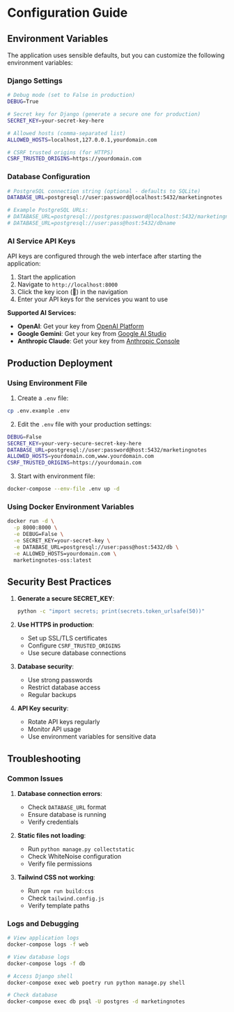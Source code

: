 # Configuration Guide

## Environment Variables

The application uses sensible defaults, but you can customize the following environment variables:

### Django Settings

```bash
# Debug mode (set to False in production)
DEBUG=True

# Secret key for Django (generate a secure one for production)
SECRET_KEY=your-secret-key-here

# Allowed hosts (comma-separated list)
ALLOWED_HOSTS=localhost,127.0.0.1,yourdomain.com

# CSRF trusted origins (for HTTPS)
CSRF_TRUSTED_ORIGINS=https://yourdomain.com
```

### Database Configuration

```bash
# PostgreSQL connection string (optional - defaults to SQLite)
DATABASE_URL=postgresql://user:password@localhost:5432/marketingnotes

# Example PostgreSQL URLs:
# DATABASE_URL=postgresql://postgres:password@localhost:5432/marketingnotes
# DATABASE_URL=postgresql://user:pass@host:5432/dbname
```

### AI Service API Keys

API keys are configured through the web interface after starting the application:

1. Start the application
2. Navigate to `http://localhost:8000`
3. Click the key icon (🔑) in the navigation
4. Enter your API keys for the services you want to use

**Supported AI Services:**
- **OpenAI**: Get your key from [OpenAI Platform](https://platform.openai.com/api-keys)
- **Google Gemini**: Get your key from [Google AI Studio](https://makersuite.google.com/app/apikey)
- **Anthropic Claude**: Get your key from [Anthropic Console](https://console.anthropic.com/)

## Production Deployment

### Using Environment File

1. Create a `.env` file:
```bash
cp .env.example .env
```

2. Edit the `.env` file with your production settings:
```bash
DEBUG=False
SECRET_KEY=your-very-secure-secret-key-here
DATABASE_URL=postgresql://user:password@host:5432/marketingnotes
ALLOWED_HOSTS=yourdomain.com,www.yourdomain.com
CSRF_TRUSTED_ORIGINS=https://yourdomain.com
```

3. Start with environment file:
```bash
docker-compose --env-file .env up -d
```

### Using Docker Environment Variables

```bash
docker run -d \
  -p 8000:8000 \
  -e DEBUG=False \
  -e SECRET_KEY=your-secret-key \
  -e DATABASE_URL=postgresql://user:pass@host:5432/db \
  -e ALLOWED_HOSTS=yourdomain.com \
  marketingnotes-oss:latest
```

## Security Best Practices

1. **Generate a secure SECRET_KEY**:
   ```bash
   python -c "import secrets; print(secrets.token_urlsafe(50))"
   ```

2. **Use HTTPS in production**:
   - Set up SSL/TLS certificates
   - Configure `CSRF_TRUSTED_ORIGINS`
   - Use secure database connections

3. **Database security**:
   - Use strong passwords
   - Restrict database access
   - Regular backups

4. **API Key security**:
   - Rotate API keys regularly
   - Monitor API usage
   - Use environment variables for sensitive data

## Troubleshooting

### Common Issues

1. **Database connection errors**:
   - Check `DATABASE_URL` format
   - Ensure database is running
   - Verify credentials

2. **Static files not loading**:
   - Run `python manage.py collectstatic`
   - Check WhiteNoise configuration
   - Verify file permissions

3. **Tailwind CSS not working**:
   - Run `npm run build:css`
   - Check `tailwind.config.js`
   - Verify template paths

### Logs and Debugging

```bash
# View application logs
docker-compose logs -f web

# View database logs
docker-compose logs -f db

# Access Django shell
docker-compose exec web poetry run python manage.py shell

# Check database
docker-compose exec db psql -U postgres -d marketingnotes
``` 